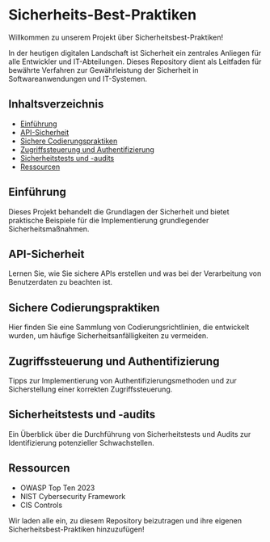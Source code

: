 # Sicherheits-Best-Praktiken

Willkommen zu unserem Projekt über Sicherheitsbest-Praktiken!

In der heutigen digitalen Landschaft ist Sicherheit ein zentrales Anliegen für alle Entwickler und IT-Abteilungen. Dieses Repository dient als Leitfaden für bewährte Verfahren zur Gewährleistung der Sicherheit in Softwareanwendungen und IT-Systemen.

## Inhaltsverzeichnis

- [Einführung](#einführung)
- [API-Sicherheit](#api-sicherheit)
- [Sichere Codierungspraktiken](#sichere-codierungspraktiken)
- [Zugriffssteuerung und Authentifizierung](#zugriffssteuerung-und-authentifizierung)
- [Sicherheitstests und -audits](#sicherheitstests-und-audits)
- [Ressourcen](#ressourcen)

## Einführung

Dieses Projekt behandelt die Grundlagen der Sicherheit und bietet praktische Beispiele für die Implementierung grundlegender Sicherheitsmaßnahmen.

## API-Sicherheit

Lernen Sie, wie Sie sichere APIs erstellen und was bei der Verarbeitung von Benutzerdaten zu beachten ist.

## Sichere Codierungspraktiken

Hier finden Sie eine Sammlung von Codierungsrichtlinien, die entwickelt wurden, um häufige Sicherheitsanfälligkeiten zu vermeiden.

## Zugriffssteuerung und Authentifizierung

Tipps zur Implementierung von Authentifizierungsmethoden und zur Sicherstellung einer korrekten Zugriffssteuerung.

## Sicherheitstests und -audits

Ein Überblick über die Durchführung von Sicherheitstests und Audits zur Identifizierung potenzieller Schwachstellen.

## Ressourcen

- OWASP Top Ten 2023
- NIST Cybersecurity Framework
- CIS Controls

Wir laden alle ein, zu diesem Repository beizutragen und ihre eigenen Sicherheitsbest-Praktiken hinzuzufügen!